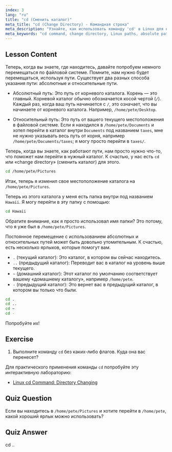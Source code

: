 ```yaml
---
index: 3
lang: "ru"
title: "cd (Сменить каталог)"
meta_title: "cd (Change Directory) - Командная строка"
meta_description: "Узнайте, как использовать команду 'cd' в Linux для навигации по каталогам. Разберитесь в абсолютных, относительных путях и полезных сокращениях. Начните свое путешествие по Linux!"
meta_keywords: "cd command, change directory, Linux paths, absolute path, relative path, Linux tutorial, beginner Linux, Linux navigation"
---
```


## Lesson Content

Теперь, когда вы знаете, где находитесь, давайте попробуем немного перемещаться по файловой системе. Помните, нам нужно будет перемещаться, используя пути. Существует два разных способа указания пути: абсолютные и относительные пути.

- Абсолютный путь: Это путь от корневого каталога. Корень — это главный. Корневой каталог обычно обозначается косой чертой (`/`). Каждый раз, когда ваш путь начинается с `/`, это означает, что вы начинаете от корневого каталога. Например, `/home/pete/Desktop`.

- Относительный путь: Это путь от вашего текущего местоположения в файловой системе. Если я находился в `/home/pete/Documents` и хотел перейти в каталог внутри `Documents` под названием `taxes`, мне не нужно указывать весь путь от корня, например `/home/pete/Documents/taxes`; я могу просто перейти в `taxes/`.

Теперь, когда вы знаете, как работают пути, нам просто нужно что-то, что поможет нам перейти в нужный каталог. К счастью, у нас есть `cd` или «change directory» (сменить каталог) для этого.

```bash
cd /home/pete/Pictures
```

Итак, теперь я изменил свое местоположение каталога на `/home/pete/Pictures`.

Теперь из этого каталога у меня есть папка внутри под названием `Hawaii`. Я могу перейти в эту папку с помощью:

```bash
cd Hawaii
```

Обратите внимание, как я просто использовал имя папки? Это потому, что я уже был в `/home/pete/Pictures`.

Постоянное перемещение с использованием абсолютных и относительных путей может быть довольно утомительным. К счастью, есть несколько ярлыков, которые помогут вам.

- `.` (текущий каталог): Это каталог, в котором вы сейчас находитесь.
- `..` (предыдущий каталог): Переводит вас в каталог на уровень выше текущего.
- `~` (домашний каталог): Этот каталог по умолчанию соответствует вашему «домашнему каталогу», например `/home/pete`.
- `-` (предыдущий каталог): Это вернет вас в предыдущий каталог, в котором вы только что были.

```bash
cd .
cd ..
cd ~
cd -
```

Попробуйте их!

## Exercise

1. Выполните команду `cd` без каких-либо флагов. Куда она вас перенесет?

Для практического применения команды `cd` попробуйте эту интерактивную лабораторию:

- [Linux cd Command: Directory Changing](https://labex.io/ru/labs/linux-linux-cd-command-directory-changing-209733)

## Quiz Question

Если вы находитесь в `/home/pete/Pictures` и хотите перейти в `/home/pete`, какой хороший ярлык можно использовать?

## Quiz Answer

cd ..
